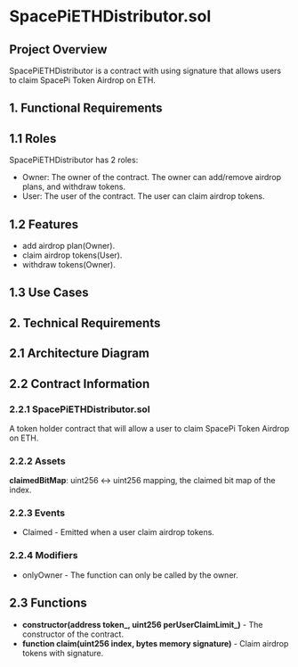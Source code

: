 # SpacePiETHDistributor.sol

## Project Overview

SpacePiETHDistributor is a contract with using signature that allows users to claim SpacePi Token Airdrop on ETH.

## 1. Functional Requirements
## 1.1 Roles
SpacePiETHDistributor has 2 roles:
- Owner: The owner of the contract. The owner can add/remove airdrop plans, and withdraw tokens.
- User: The user of the contract. The user can claim airdrop tokens.

## 1.2 Features
- add airdrop plan(Owner).
- claim airdrop tokens(User).
- withdraw tokens(Owner).

## 1.3 Use Cases

## 2. Technical Requirements
## 2.1 Architecture Diagram
## 2.2 Contract Information
### 2.2.1 SpacePiETHDistributor.sol
A token holder contract that will allow a user to claim SpacePi Token Airdrop on ETH.
### 2.2.2 Assets
**claimedBitMap**: uint256 <-> uint256 mapping, the claimed bit map of the index.

### 2.2.3 Events
- Claimed - Emitted when a user claim airdrop tokens.

### 2.2.4 Modifiers
- onlyOwner - The function can only be called by the owner.

## 2.3 Functions
- **constructor(address token_, uint256 perUserClaimLimit_)** - The constructor of the contract.
- **function claim(uint256 index, bytes memory signature)** - Claim airdrop tokens with signature.

